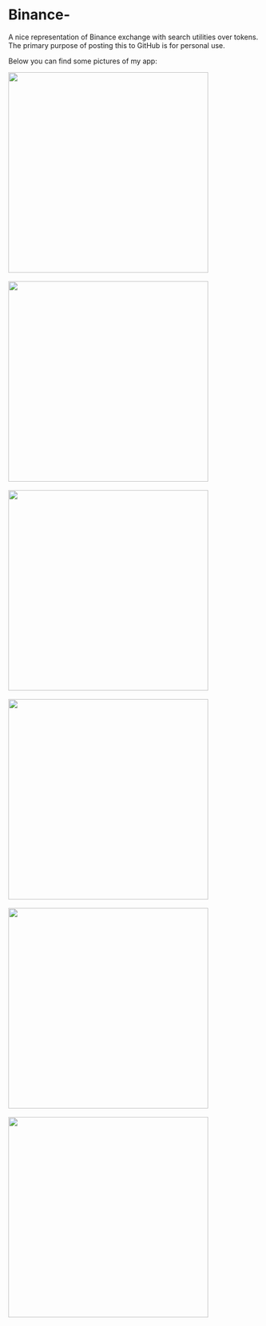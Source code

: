 # Binance-
A nice representation of Binance exchange with search utilities over tokens.
The primary purpose of posting this to GitHub is for personal use.

Below you can find some pictures of my app:

<img src="https://user-images.githubusercontent.com/107361589/174653575-450d1f9f-6635-4b7c-a289-11f1a1f793ff.PNG" width="400">
<br \>
<br \>
<img src="https://user-images.githubusercontent.com/107361589/174653580-5bef90ce-d1d2-487d-bc01-7d4ee9a025a7.PNG" width="400">
<br \>
<br \>
<img src="https://user-images.githubusercontent.com/107361589/174653586-59d133bc-0ead-4d3a-b120-e3a30a194a1f.PNG" width="400">
<br \>
<br \>
<img src="https://user-images.githubusercontent.com/107361589/174653595-8f0996b9-a220-4ebf-88c4-d1a2d5e7591a.PNG" width="400">
<br \>
<br \>
<img src="https://user-images.githubusercontent.com/107361589/174653598-7d2b3c49-037a-497d-9767-f6bfb73c06c7.PNG" width="400">
<br \>
<br \>
<img src="https://user-images.githubusercontent.com/107361589/174653602-5d937c82-d986-46b9-b8d2-3436542418c5.PNG" width="400">

